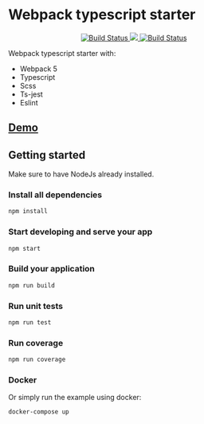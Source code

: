 # Webpack typescript starter

<p align="center">
    <a href="https://github.com/hamzahamidi/webpack-typescript-starter/actions?query=workflow%3ABuild">
        <img src="https://github.com/hamzahamidi/webpack-typescript-starter/workflows/Build/badge.svg" alt="Build Status">
    </a>
    <a href="https://codecov.io/gh/hamzahamidi/webpack-typescript-starter">
        <img src="https://codecov.io/gh/hamzahamidi/webpack-typescript-starter/branch/main/graph/badge.svg?token=wkXcbGXFol"/>
    </a>
    <a href="https://app.netlify.com/sites/webpack-typescript-starter/deploys">
        <img src="https://api.netlify.com/api/v1/badges/a3caceb4-756f-42ae-913c-96700a2100a2/deploy-status" alt="Build Status">
    </a>

</p>

Webpack typescript starter with:

- Webpack 5
- Typescript
- Scss
- Ts-jest
- Eslint

## [Demo](https://webpack-typescript-starter.netlify.app/)

## Getting started

Make sure to have NodeJs already installed.

### Install all dependencies

```bash
npm install
```

### Start developing and serve your app

```bash
npm start
```

### Build your application

```bash
npm run build
```

### Run unit tests

```bash
npm run test
```

### Run coverage

```bash
npm run coverage
```

### Docker

Or simply run the example using docker:

```bash
docker-compose up
```
